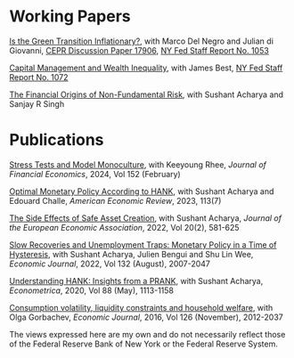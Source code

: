 # Working Papers

[Is the Green Transition Inflationary?](https://keshavdogra.github.io/keshavdogra.github.io/papers/DNdiGDo_climate_inflation%20v2.pdf), with Marco Del Negro and Julian di Giovanni, [CEPR Discussion Paper 17906](https://cepr.org/publications/dp17906), [NY Fed Staff Report No. 1053](https://www.newyorkfed.org/research/staff_reports/sr1053) 

[Capital Management and Wealth Inequality](/papers/BestDogra_jan2024.pdf), with James Best, [NY Fed Staff Report No. 1072](https://www.newyorkfed.org/research/staff_reports/sr1072.html)

[The Financial Origins of Non-Fundamental Risk](/papers/ADS_Nov21.pdf), with Sushant Acharya and Sanjay R Singh

# Publications

[Stress Tests and Model Monoculture](https://doi.org/10.1016/j.jfineco.2023.103760), with Keeyoung Rhee, *Journal of Financial Economics*, 2024, Vol 152 (February)

[Optimal Monetary Policy According to HANK](https://doi.org/10.1257/aer.20200239), with Sushant Acharya and Edouard Challe, *American Economic Review*, 2023, 113(7)

[The Side Effects of Safe Asset Creation](https://doi.org/10.1093/jeea/jvab029), with Sushant Acharya, *Journal of the European Economic Association*, 2022, Vol 20(2), 581-625

[Slow Recoveries and Unemployment Traps: Monetary Policy in a Time of Hysteresis](https://doi.org/10.1093/ej/ueac016), with Sushant Acharya, Julien Bengui and Shu Lin Wee, *Economic Journal*, 2022, Vol 132 (August), 2007-2047

[Understanding HANK: Insights from a PRANK](https://doi.org/10.3982/ECTA16409), with Sushant Acharya, *Econometrica*, 2020, Vol 88 (May), 1113-1158

[Consumption volatility, liquidity constraints and household welfare](https://doi.org/10.1111/ecoj.12295), with Olga Gorbachev, *Economic Journal*, 2016, Vol 126 (November), 2012-2037




The views expressed here are my own and do not necessarily reflect those of the Federal Reserve Bank of New York or the Federal Reserve System.
